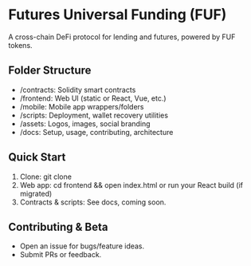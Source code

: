# Futures Universal Funding (FUF)
A cross-chain DeFi protocol for lending and futures, powered by FUF tokens.

## Folder Structure
- /contracts: Solidity smart contracts
- /frontend: Web UI (static or React, Vue, etc.)
- /mobile: Mobile app wrappers/folders
- /scripts: Deployment, wallet recovery utilities
- /assets: Logos, images, social branding
- /docs: Setup, usage, contributing, architecture

## Quick Start
1. Clone: git clone <repo>
2. Web app: cd frontend && open index.html or run your React build (if migrated)
3. Contracts & scripts: See docs, coming soon.

## Contributing & Beta
- Open an issue for bugs/feature ideas.
- Submit PRs or feedback.
